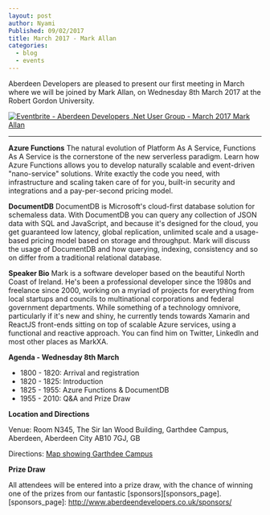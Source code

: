 ```yaml
---
layout: post
author: Nyami
Published: 09/02/2017
title: March 2017 - Mark Allan
categories:
  - blog
  - events
---
```

Aberdeen Developers are pleased to present our first meeting in March where we will be joined by Mark Allan, on Wednesday 8th March 2017 at the Robert Gordon University.

[![Eventbrite - Aberdeen Developers .Net User Group - March 2017 Mark Allan](https://www.eventbrite.com/custombutton?eid=11987778769)](https://www.eventbrite.com/e/march-2017-mark-allan-azure-functions-documentdb-tickets-31775756142?aff=blog)

***

**Azure Functions**
The natural evolution of Platform As A Service, Functions As A Service is the cornerstone of the new serverless paradigm. Learn how Azure Functions allows you to develop naturally scalable and event-driven "nano-service" solutions. Write exactly the code you need, with infrastructure and scaling taken care of for you, built-in security and integrations and a pay-per-second pricing model.

**DocumentDB**
DocumentDB is Microsoft's cloud-first database solution for schemaless data. With DocumentDB you can query any collection of JSON data with SQL and JavaScript, and because it's designed for the cloud, you get guaranteed low latency, global replication, unlimited scale and a usage-based pricing model based on storage and throughput. Mark will discuss the usage of DocumentDB and how querying, indexing, consistency and so on differ from a traditional relational database.

**Speaker Bio**
Mark is a software developer based on the beautiful North Coast of Ireland. He's been a professional developer since the 1980s and freelance since 2000, working on a myriad of projects for everything from local startups and councils to multinational corporations and federal government departments. While something of a technology omnivore, particularly if it's new and shiny, he currently tends towards Xamarin and ReactJS front-ends sitting on top of scalable Azure services, using a functional and reactive approach. You can find him on Twitter, LinkedIn and most other places as MarkXA.

**Agenda - Wednesday 8th March**

+ 1800 - 1820: Arrival and registration
+ 1820 - 1825: Introduction
+ 1825 - 1955: Azure Functions & DocumentDB
+ 1955 - 2010: Q&A and Prize Draw

**Location and Directions**

Venue: Room N345, The Sir Ian Wood Building, Garthdee Campus, Aberdeen, Aberdeen City AB10 7GJ, GB

Directions: [Map showing Garthdee Campus](https://www.google.co.uk/maps/place/The+Sir+Ian+Wood+Building,+Garthdee+Rd,+Aberdeen+AB10+7GJ)

**Prize Draw**

All attendees will be entered into a prize draw, with the chance of winning one of the prizes from our fantastic [sponsors][sponsors_page].
[sponsors_page]: http://www.aberdeendevelopers.co.uk/sponsors/
